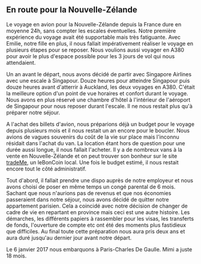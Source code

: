 ## En route pour la Nouvelle-Zélande

Le voyage en avion pour la Nouvelle-Zélande depuis la France dure en moyenne 24h, sans compter les escales éventuelles. Notre première expérience du voyage avait été supportable mais très fatiguante. Avec Emilie, notre fille en plus, il nous fallait impérativement réaliser le voyage en plusieurs étapes pour se reposer. Nous voulions aussi voyager en A380 pour avoir le plus d'espace possible pour les 3 jours de vol qui nous attendaient.

Un an avant le départ, nous avons décidé de partir avec Singapore Airlines avec une escale à Singapour. Douze heures pour atteindre Singapour puis douze heures avant d'atterrir à Auckland, les deux voyages en A380. C'était la meilleure option d'un point de vue horaires et confort durant le voyage. Nous avons en plus réservé une chambre d'hôtel à l'intérieur de l'aéroport de Singapour pour nous reposer durant l'escale. Il ne nous restait plus qu'à préparer notre séjour.

A l'achat des billets d'avion, nous préparions déjà un budget pour le voyage depuis plusieurs mois et il nous restait un an encore pour le boucler. Nous avions de vagues souvenirs du coût de la vie sur place mais l'inconnu résidait dans l'achat du van. La location étant hors de question pour une durée aussi longue, il nous fallait l'acheter. Il y a de nombreux vans à la vente en Nouvelle-Zélande et on peut trouver son bonheur sur le site [tradeMe](https://www.trademe.co.nz/), un leBonCoin local. Une fois le budget estimé, il nous restait encore tout le côté administratif.

Tout d'abord, il fallait prendre une dispo auprès de notre employeur et nous avons choisi de poser en même temps un congé parental de 6 mois. Sachant que nous n'aurions pas de revenus et que nos économies passeraient dans notre séjour, nous avons décidé de quitter notre appartement parisien. Cela a coincidé avec notre décision de changer de cadre de vie en repartant en province mais ceci est une autre histoire.
Les démarches, les différents papiers à rassembler pour les visas, les transferts de fonds, l'ouverture de compte etc ont été des moments plus fastidieux que difficiles. Au final toute cette préparation nous aura pris deux ans et aura duré jusqu'au dernier jour avant notre départ.

Le 6 janvier 2017 nous embarquons à Paris-Charles De Gaulle. Mimi a juste 18 mois.
